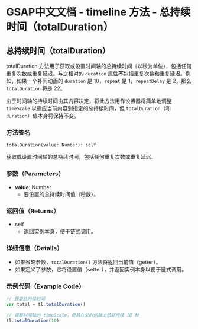 # GSAP中文文档 - timeline 方法 - 总持续时间（totalDuration）

## 总持续时间（totalDuration）

totalDuration 方法用于获取或设置时间轴的总持续时间（以秒为单位），包括任何重复次数或重复延迟。与之相对的 `duration` 属性**不**包括重复次数和重复延迟。例如，如果一个补间动画的 `duration` 是 10，`repeat` 是 1，`repeatDelay` 是 2，那么 `totalDuration` 将是 22。

由于时间轴的持续时间由其内容决定，将此方法用作设置器将简单地调整 `timeScale` 以适应当前内容到指定的总持续时间，但 `totalDuration`（和 `duration`）值本身将保持不变。

### 方法签名

```plaintext
totalDuration(value: Number): self
```

获取或设置时间轴的总持续时间，包括任何重复次数或重复延迟。

### 参数（Parameters）

- **value**: Number
  - 要设置的总持续时间值（秒数）。

### 返回值（Returns）

- self
  - 返回实例本身，便于链式调用。

### 详细信息（Details）

- 如果省略参数，`totalDuration()` 方法将返回当前值（getter）。
- 如果定义了参数，它将设置值（setter），并返回实例本身以便于链式调用。

### 示例代码（Example Code）

```javascript
// 获取总持续时间
var total = tl.totalDuration()

// 调整时间轴的 timeScale，使其在父时间轴上恰好持续 10 秒
tl.totalDuration(10)
```

